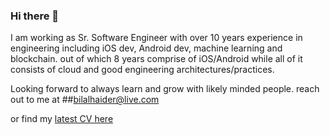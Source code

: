 ### Hi there 👋

I am working as Sr. Software Engineer with over 10 years experience in engineering including iOS dev, Android dev, machine learning and blockchain.
out of which 8 years comprise of iOS/Android while all of it consists of cloud and good engineering architectures/practices.

Looking forward to always learn and grow with likely minded people. reach out to me at ##bilalhaider@live.com

or find my [latest CV here](https://github.com/M-Bilal-Haider/M-Bilal-Haider/blob/main/Bilal_Haider-CV.pdf)

<!--
**M-Bilal-Haider/M-Bilal-Haider** is a ✨ _special_ ✨ repository because its `README.md` (this file) appears on your GitHub profile.

Here are some ideas to get you started:

- 🔭 I’m currently working on ...
- 🌱 I’m currently learning ...
- 👯 I’m looking to collaborate on ...
- 🤔 I’m looking for help with ...
- 💬 Ask me about ...
- 📫 How to reach me: ...
- 😄 Pronouns: ...
- ⚡ Fun fact: ...
-->

